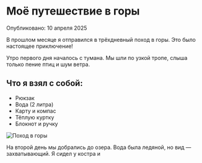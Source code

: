 # Моё путешествие в горы

Опубликовано: 10 апреля 2025

В прошлом месяце я отправился в трёхдневный поход в горы. Это было настоящее приключение!

Утро первого дня началось с тумана. Мы шли по узкой тропе, слыша только пение птиц и шум ветра.

## Что я взял с собой:

- Рюкзак
- Вода (2 литра)
- Карту и компас
- Тёплую куртку
- Блокнот и ручку

![Поход в горы](images/hiking.jpg)

На второй день мы добрались до озера. Вода была ледяной, но вид — захватывающий. Я сидел у костра и